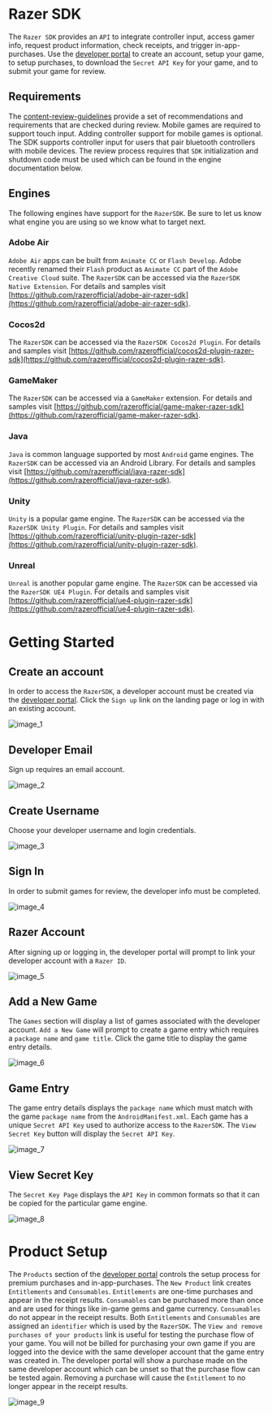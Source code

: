 # Razer SDK

The `Razer SDK` provides an `API` to integrate controller input, access gamer info, request product information, check receipts, and trigger in-app-purchases. Use the [developer portal](https://devs.ouya.tv) to create an account, setup your game, to setup purchases, to download the `Secret API Key` for your game, and to submit your game for review.

## Requirements

The [content-review-guidelines](https://github.com/ouya/docs/blob/razer-sdk/content-review-guidelines.md) provide a set of recommendations and requirements that are checked during review. Mobile games are required to support touch input. Adding controller support for mobile games is optional. The SDK supports controller input for users that pair bluetooth controllers with mobile devices. The review process requires that `SDK` initialization and shutdown code must be used which can be found in the engine documentation below.  

## Engines

The following engines have support for the `RazerSDK`. Be sure to let us know what engine you are using so we know what to target next.

### Adobe Air

`Adobe Air` apps can be built from `Animate CC` or `Flash Develop`. Adobe recently renamed their `Flash` product as `Animate CC` part of the `Adobe Creative Cloud` suite. The `RazerSDK` can be accessed via the `RazerSDK Native Extension`. For details and samples visit [https://github.com/razerofficial/adobe-air-razer-sdk](https://github.com/razerofficial/adobe-air-razer-sdk).

### Cocos2d

The `RazerSDK` can be accessed via the `RazerSDK Cocos2d Plugin`. For details and samples visit [https://github.com/razerofficial/cocos2d-plugin-razer-sdk](https://github.com/razerofficial/cocos2d-plugin-razer-sdk).

### GameMaker

The `RazerSDK` can be accessed via a `GameMaker` extension. For details and samples visit [https://github.com/razerofficial/game-maker-razer-sdk](https://github.com/razerofficial/game-maker-razer-sdk).

### Java

`Java` is common language supported by most `Android` game engines. The `RazerSDK` can be accessed via an Android Library. For details and samples visit [https://github.com/razerofficial/java-razer-sdk](https://github.com/razerofficial/java-razer-sdk).

### Unity

`Unity` is a popular game engine. The `RazerSDK` can be accessed via the `RazerSDK Unity Plugin`. For details and samples visit [https://github.com/razerofficial/unity-plugin-razer-sdk](https://github.com/razerofficial/unity-plugin-razer-sdk).

### Unreal

`Unreal` is another popular game engine. The `RazerSDK` can be accessed via the `RazerSDK UE4 Plugin`. For details and samples visit [https://github.com/razerofficial/ue4-plugin-razer-sdk](https://github.com/razerofficial/ue4-plugin-razer-sdk).

# Getting Started

## Create an account

In order to access the `RazerSDK`, a developer account must be created via the [developer portal](https://devs.ouya.tv). Click the `Sign up` link on the landing page or log in with an existing account.

![image_1](razer-sdk/image_1.png)

## Developer Email

Sign up requires an email account.

![image_2](razer-sdk/image_2.png)

## Create Username

Choose your developer username and login credentials.

![image_3](razer-sdk/image_3.png)

## Sign In

In order to submit games for review, the developer info must be completed. 

![image_4](razer-sdk/image_4.png)

## Razer Account

After signing up or logging in, the developer portal will prompt to link your developer account with a `Razer ID`.

![image_5](razer-sdk/image_5.png)

## Add a New Game

The `Games` section will display a list of games associated with the developer account. `Add a New Game` will prompt to create a game entry which requires a `package name` and `game title`. Click the game title to display the game entry details.

![image_6](razer-sdk/image_6.png)

## Game Entry

The game entry details displays the `package name` which must match with the game `package name` from the `AndroidManifest.xml`. Each game has a unique `Secret API Key` used to authorize access to the `RazerSDK`. The `View Secret Key` button will display the `Secret API Key`. 

![image_7](razer-sdk/image_7.png)

## View Secret Key

The `Secret Key Page` displays the `API Key` in common formats so that it can be copied for the particular game engine.

![image_8](razer-sdk/image_8.png)

# Product Setup

The `Products` section of the [developer portal](https://devs.ouya.tv/developers/products) controls the setup process for premium purchases and in-app-purchases. The `New Product` link creates `Entitlements` and `Consumables`. `Entitlements` are one-time purchases and appear in the receipt results. `Consumables` can be purchased more than once and are used for things like in-game gems and game currency. `Consumables` do not appear in the receipt results. Both `Entitlements` and `Consumables` are assigned an `identifier` which is used by the `RazerSDK`. The `View and remove purchases of your products` link is useful for testing the purchase flow of your game. You will not be billed for purchasing your own game if you are logged into the device with the same developer account that the game entry was created in. The developer portal will show a purchase made on the same developer account which can be unset so that the purchase flow can be tested again. Removing a purchase will cause the `Entitlement` to no longer appear in the receipt results.  

![image_9](razer-sdk/image_9.png)
